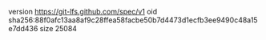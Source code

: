 version https://git-lfs.github.com/spec/v1
oid sha256:88f0afc13aa8af9c28ffea58facbe50b7d4473d1ecfb3ee9490c48a15e7dd436
size 25084

